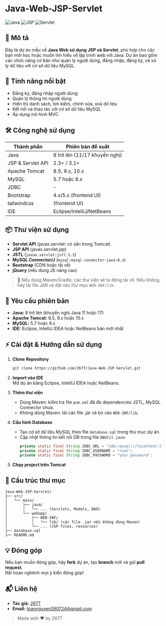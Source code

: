 # Java-Web-JSP-Servlet

![Java](https://img.shields.io/badge/Java-ED8B00?style=for-the-badge&logo=java&logoColor=white)
![JSP](https://img.shields.io/badge/JSP-007396?style=for-the-badge&logo=java&logoColor=white)
![Servlet](https://img.shields.io/badge/Servlet-6DB33F?style=for-the-badge&logo=apachetomcat&logoColor=white)

## 📝 Mô tả

Đây là dự án mẫu về **Java Web sử dụng JSP và Servlet**, phù hợp cho các bạn mới học hoặc muốn tìm hiểu về lập trình web với Java. Dự án bao gồm các chức năng cơ bản như quản lý người dùng, đăng nhập, đăng ký, và xử lý dữ liệu với cơ sở dữ liệu MySQL.

## 🚀 Tính năng nổi bật

- Đăng ký, đăng nhập người dùng
- Quản lý thông tin người dùng
- Hiển thị danh sách, tìm kiếm, chỉnh sửa, xoá dữ liệu
- Kết nối và thao tác với cơ sở dữ liệu MySQL
- Áp dụng mô hình MVC

## 🛠️ Công nghệ sử dụng

| Thành phần        | Phiên bản đề xuất      |
|-------------------|-----------------------|
| Java              | 8 trở lên (11/17 khuyến nghị) |
| JSP & Servlet API | 2.3+ / 3.1+           |
| Apache Tomcat     | 8.5, 9.x, 10.x        |
| MySQL             | 5.7 hoặc 8.x          |
| JDBC              | -                     |
| Bootstrap         | 4.x/5.x (frontend UI) |
| tailwindcss       | (frontend UI)         |
| IDE               | Eclipse/IntelliJ/NetBeans |

## 📦 Thư viện sử dụng

- **Servlet API** (javax.servlet: có sẵn trong Tomcat)
- **JSP API** (javax.servlet.jsp)
- **JSTL** (`javax.servlet:jstl:1.2`)
- **MySQL Connector/J** (`mysql:mysql-connector-java:8.x`)
- **Bootstrap** (CDN hoặc tải về)
- **jQuery** (nếu dùng JS nâng cao)

> 🎯 Nếu dùng Maven/Gradle, các thư viện sẽ tự động tải về. Nếu không, hãy tải file JAR và đặt vào thư mục `WEB-INF/lib`.

## 🧩 Yêu cầu phiên bản

- **Java:** 8 trở lên (khuyến nghị Java 11 hoặc 17)
- **Apache Tomcat:** 8.5, 9.x hoặc 10.x
- **MySQL:** 5.7 hoặc 8.x
- **IDE:** Eclipse, IntelliJ IDEA hoặc NetBeans bản mới nhất

## ⚡ Cài đặt & Hướng dẫn sử dụng

1. **Clone Repository**
   ```bash
   git clone https://github.com/267T/Java-Web-JSP-Servlet.git
   ```

2. **Import vào IDE**  
   Mở dự án bằng Eclipse, IntelliJ IDEA hoặc NetBeans.

3. **Thêm thư viện**  
   - Dùng Maven: kiểm tra file `pom.xml` đã đủ dependencies JSTL, MySQL Connector chưa.
   - Không dùng Maven: tải các file .jar và bỏ vào `WEB-INF/lib`.

4. **Cấu hình Database**  
   - Tạo cơ sở dữ liệu MySQL theo file `database.sql` trong thư mục dự án.
   - Cập nhật thông tin kết nối DB trong file `DBUtil.java`:
     ```java
     private static final String JDBC_URL = "jdbc:mysql://localhost:3306/ten_database";
     private static final String JDBC_USERNAME = "root";
     private static final String JDBC_PASSWORD = "your_password";
     ```

5. **Chạy project trên Tomcat**

## 📁 Cấu trúc thư mục

```
Java-Web-JSP-Servlet/
├── src/
│   └── main/
│       ├── java/
│       │   └── ... (Servlets, Models, DAO)
│       └── webapp/
│           ├── WEB-INF/
│           │   └── lib/ (các file .jar nếu không dùng Maven)
│           └── ... (JSP files, resources)
├── database.sql
├── README.md
```

## 💡 Đóng góp

Nếu bạn muốn đóng góp, hãy **fork** dự án, tạo **branch** mới và gửi **pull request**.  
Rất hoan nghênh mọi ý kiến đóng góp!

## 📬 Liên hệ

- **Tác giả:** [267T](https://github.com/267T)
- **Email:** toannguyen260724@gmail.com


> Made with ❤️ by 267T
